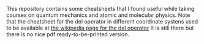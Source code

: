 This repository contains some cheatsheets that I found useful while taking courses 
on quantum mechanics and atomic and molecular physics.
Note that the cheatsheet for the del operator in different coordinate systens
used to be available at [the wikipedia page for the del operator](https://en.wikipedia.org/wiki/Del_in_cylindrical_and_spherical_coordinates)
It is still there but there is no nice pdf ready-to-be-printed version.